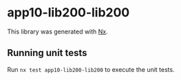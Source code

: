 # app10-lib200-lib200

This library was generated with [Nx](https://nx.dev).

## Running unit tests

Run `nx test app10-lib200-lib200` to execute the unit tests.
